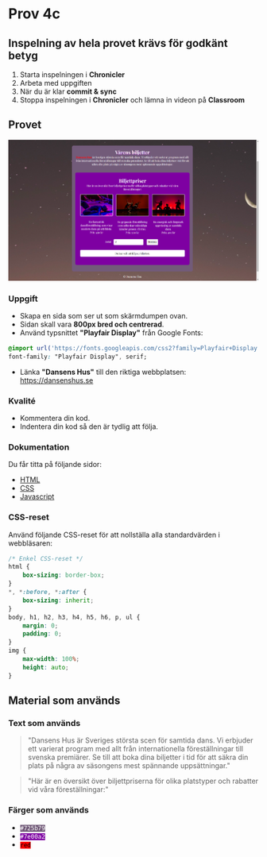 # Prov 4c

## Inspelning av hela provet krävs för godkänt betyg
1. Starta inspelningen i **Chronicler**
1. Arbeta med uppgiften
1. När du är klar **commit & sync**
1. Stoppa inspelningen i **Chronicler** och lämna in videon på **Classroom**

## Provet

![alt text](dump/dump-2.png)

### Uppgift
- Skapa en sida som ser ut som skärmdumpen ovan.
- Sidan skall vara **800px bred och centrerad**.
- Använd typsnittet **"Playfair Display"** från Google Fonts: 
```css
@import url('https://fonts.googleapis.com/css2?family=Playfair+Display:ital,wght@0,400..900;1,400..900&display=swap');
font-family: "Playfair Display", serif;
```
- Länka **"Dansens Hus"** till den riktiga webbplatsen: https://dansenshus.se

### Kvalité
* Kommentera din kod.
* Indentera din kod så den är tydlig att följa.

### Dokumentation
Du får titta på följande sidor:
* [HTML](https://www.w3schools.com/html)
* [CSS](https://www.w3schools.com/css/default.asp)
* [Javascript](https://www.w3schools.com/js/default.asp)

### CSS-reset

Använd följande CSS-reset för att nollställa alla standardvärden i webbläsaren:
```css
/* Enkel CSS-reset */
html {
    box-sizing: border-box;
}
*, *:before, *:after {
    box-sizing: inherit;
}
body, h1, h2, h3, h4, h5, h6, p, ul {
    margin: 0;
    padding: 0;
}
img {
    max-width: 100%;
    height: auto;
}
```

## Material som används

### Text som används
> "Dansens Hus är Sveriges största scen för samtida dans. Vi erbjuder ett varierat program med allt från internationella föreställningar till svenska premiärer. Se till att boka dina biljetter i tid för att säkra din plats på några av säsongens mest spännande uppsättningar."

> "Här är en översikt över biljettpriserna för olika platstyper och rabatter vid våra föreställningar:"

### Färger som används

* <code style="background:#725b79; color:#fff">#725b79</code>
* <code style="background:#7e00a2; color:#fff">#7e00a2</code>
* <code style="background:red; color:#000">red</code>
